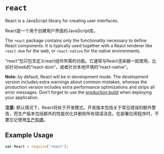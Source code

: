 # `react`

React is a JavaScript library for creating user interfaces.

React是一个用于创建用户界面的JavaScript库。

The `react` package contains only the functionality necessary to define React components. It is typically used together with a React renderer like `react-dom` for the web, or `react-native` for the native environments.

“react”包只包含定义react组件所需的功能。它通常与React渲染器一起使用，比如针对web的“react-dom”，或者针对本地环境的“react-native”。

**Note:** by default, React will be in development mode. The development version includes extra warnings about common mistakes, whereas the production version includes extra performance optimizations and strips all error messages. Don't forget to use the [production build](https://reactjs.org/docs/optimizing-performance.html#use-the-production-build) when deploying your application.

**注意:** 默认情况下，React将处于开发模式。开发版本包括关于常见错误的额外警告，而生产版本包括额外的性能优化并删除所有错误消息。在部署应用程序时，不要忘记使用[生产构建](https://reactjs.org/docs/optimizing-performance.html#use-the-production-build)。

## Example Usage

```js
var React = require('react');
```
